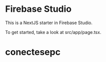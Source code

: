 # Firebase Studio

This is a NextJS starter in Firebase Studio.

To get started, take a look at src/app/page.tsx.
# conectesepc
